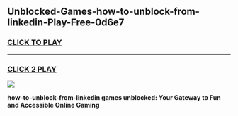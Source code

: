 
## Unblocked-Games-how-to-unblock-from-linkedin-Play-Free-0d6e7
<h3>
<a href="https://premium76.site?title=how-to-unblock-from-linkedin&ref=18A1">CLICK TO PLAY</a></h3>
<hr>

<h3>
<a href="https://premium76.site?title=how-to-unblock-from-linkedin&ref=18A1">CLICK 2 PLAY</a>
  
</h3>

<a href="https://premium76.site?title=how-to-unblock-from-linkedin&ref=18A1"><img src="https://clearcache.store/games.png"></a>


**how-to-unblock-from-linkedin games unblocked: Your Gateway to Fun and Accessible Online Gaming**
